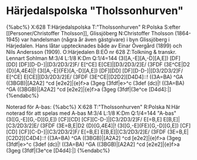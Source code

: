 # Härjedalspolska "Tholssonhurven"

{%abc%}
X:628
T:Härjedalspolska
T:"Tholssonhurven"
R:Polska
S:efter [[Personer/Christoffer Tholsson]], Glissjöberg
N:Christoffer Tholsson (1864-1945) var handelsman (några år även gästgivare) i byn Glissjöberg i Härjedalen. Hans låtar upptecknades både av Einar Övergård (1899) och Nils Andersson (1909).
O:Härjedalen
B:EÖ nr 628
Z:Tolkning & transkr. Lennart Sohlman
M:3/4
L:1/8
K:Dm
Q:1/4=144
(3([A,-E][A,-D][A,E]) [DF][DD] [DF][D-D-]|[D3/2D3/2]F/ E[^CE] E[CE]|[D3/2D3/2]E/ (3FDF (3E^CE|D2 {D}[A,4E4]|!
(3([A,-E]{FE}[A,-D][A,E]) [DF][DD] [DF][D-D-]|[D3/2D3/2]F/ E[^CE] E[CE]|[D3/2D3/2]E/ (3FDF (3E^CE|[D2D2][D4D4]::!
((3A=BA) ^GA ((3BGB)|[A2A2] ^cd [e2e2]|{e}f>a (3geg (3fdf|e>^c (3def (dc)|!
((3A=BA) ^GA ((3BGB)|[A2A2] ^cd [e2e2]|{e}f>a (3geg (3fdf|(3e^ce [D4d4]:|]
{%endabc%}

Noterad för A-bas:
{%abc%}
X:628
T:"Tholssonhurven"
R:Polska
N:Här noterad för att spelas med A-bas
M:3/4
L:1/8
K:Dm
Q:1/4=144
"A-bas"(3([G,-E][G,-D][G,E]) [CF][CD] [CF][C-D-]|[C3/2D3/2]F/ E[=B,E] E[B,E]|[C3/2D3/2]E/ (3FDF (3E=B,E|D2 {D}[G,4E4]|!
(3([G,-E]{FE}[G,-D][G,E]) [CF][CD] [CF][C-D-]|[C3/2D3/2]F/ E[=B,E] E[B,E]|[C3/2D3/2]E/ (3FDF (3E=B,E|[C2D2][C4D4]::!
((3A=BA) ^GA ((3BGB)|[A2A2] ^cd [e2e2]|{e}f>a (3geg (3fdf|e>^c (3def (dc)|!
((3A=BA) ^GA ((3BGB)|[A2A2] ^cd [e2e2]|{e}f>a (3geg (3fdf|(3e^ce [D4d4]:|]
{%endabc%}

